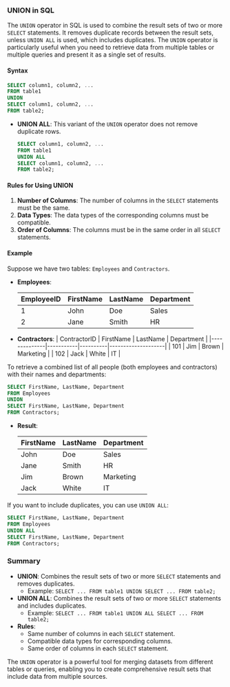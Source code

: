 ### UNION in SQL

The `UNION` operator in SQL is used to combine the result sets of two or more `SELECT` statements. It removes duplicate records between the result sets, unless `UNION ALL` is used, which includes duplicates. The `UNION` operator is particularly useful when you need to retrieve data from multiple tables or multiple queries and present it as a single set of results.

#### Syntax

```sql
SELECT column1, column2, ...
FROM table1
UNION
SELECT column1, column2, ...
FROM table2;
```

- **UNION ALL**: This variant of the `UNION` operator does not remove duplicate rows.
  ```sql
  SELECT column1, column2, ...
  FROM table1
  UNION ALL
  SELECT column1, column2, ...
  FROM table2;
  ```

#### Rules for Using UNION

1. **Number of Columns**: The number of columns in the `SELECT` statements must be the same.
2. **Data Types**: The data types of the corresponding columns must be compatible.
3. **Order of Columns**: The columns must be in the same order in all `SELECT` statements.

#### Example

Suppose we have two tables: `Employees` and `Contractors`.

- **Employees**:

  | EmployeeID | FirstName | LastName | Department |
  |------------|-----------|----------|------------|
  | 1          | John      | Doe      | Sales      |
  | 2          | Jane      | Smith    | HR         |

- **Contractors**:
  | ContractorID | FirstName | LastName | Department |
  |--------------|-----------|----------|--------------------|
  | 101             | Jim          | Brown    | Marketing            |
  | 102             | Jack         | White     | IT                         |

To retrieve a combined list of all people (both employees and contractors) with their names and departments:

```sql
SELECT FirstName, LastName, Department
FROM Employees
UNION
SELECT FirstName, LastName, Department
FROM Contractors;
```

- **Result**:

  | FirstName | LastName | Department |
  |-----------|----------|------------|
  | John      | Doe      | Sales      |
  | Jane      | Smith    | HR         |
  | Jim       | Brown    | Marketing  |
  | Jack      | White    | IT         |

If you want to include duplicates, you can use `UNION ALL`:

```sql
SELECT FirstName, LastName, Department
FROM Employees
UNION ALL
SELECT FirstName, LastName, Department
FROM Contractors;
```

### Summary

- **UNION**: Combines the result sets of two or more `SELECT` statements and removes duplicates.
  - Example: `SELECT ... FROM table1 UNION SELECT ... FROM table2;`
- **UNION ALL**: Combines the result sets of two or more `SELECT` statements and includes duplicates.
  - Example: `SELECT ... FROM table1 UNION ALL SELECT ... FROM table2;`
- **Rules**:
  - Same number of columns in each `SELECT` statement.
  - Compatible data types for corresponding columns.
  - Same order of columns in each `SELECT` statement.

The `UNION` operator is a powerful tool for merging datasets from different tables or queries, enabling you to create comprehensive result sets that include data from multiple sources.